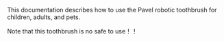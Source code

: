 This documentation describes how to use the Pavel robotic 
toothbrush for children, adults, and pets.

Note that this toothbrush is no safe to use！！
